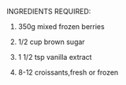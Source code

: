 INGREDIENTS REQUIRED:

1. 350g mixed frozen berries

2. 1/2 cup brown sugar

3. 1 1/2 tsp vanilla extract

4. 8-12 croissants,fresh or frozen
